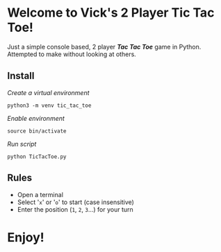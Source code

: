 # Welcome to Vick's 2 Player Tic Tac Toe!

Just a simple console based, 2 player ***Tac Tac Toe*** game in Python. Attempted to make without looking at others.

## Install
*Create a virtual environment*
```shell
python3 -m venv tic_tac_toe
```

*Enable environment*
```shell
source bin/activate
```

*Run script*
```shell
python TicTacToe.py
```

## Rules
- Open a terminal
- Select '`x`' or '`o`' to start (case insensitive)
- Enter the position (`1`, `2`, `3`...) for your turn

# Enjoy!
